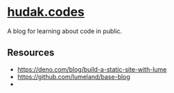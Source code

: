 # [hudak.codes](https://hudak.codes)

A blog for learning about code in public.

## Resources

* https://deno.com/blog/build-a-static-site-with-lume
* https://github.com/lumeland/base-blog
* 